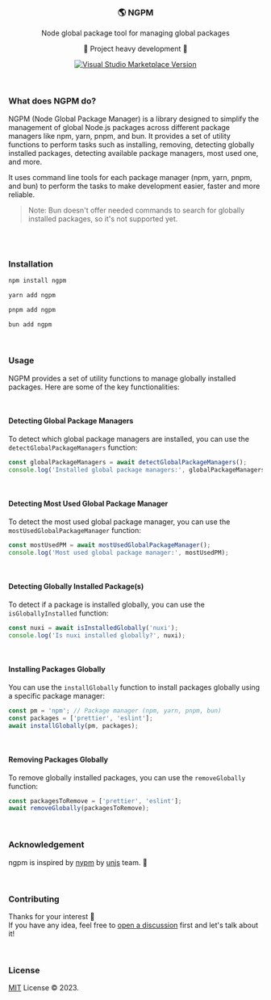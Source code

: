 <div align="center">
<h3>🌎 NGPM</h3>
 <span>Node global package tool for managing global packages</span>

<span>🚧 Project heavy development 🚧 </span>

  <p align="center">
    <a href="https://marketplace.visualstudio.com/items?itemName=Nuxtr.nuxtr-vscode" target="_blank">
      <img src="https://img.shields.io/visual-studio-marketplace/v/Nuxtr.nuxtr-vscode.svg?color=eee&label=VS%20Code%20Marketplace&logo=visual-studio-code" alt="Visual Studio Marketplace Version" />
    </a>
  </p>

</div>

<br>

### What does NGPM do?

NGPM (Node Global Package Manager) is a library designed to simplify the management of global Node.js packages across different package managers like npm, yarn, pnpm, and bun. It provides a set of utility functions to perform tasks such as installing, removing, detecting globally installed packages, detecting available package managers, most used one, and more.

It uses command line tools for each package manager (npm, yarn, pnpm, and bun) to perform the tasks to make development easier, faster and more reliable.

> Note: Bun doesn't offer needed commands to search for globally installed packages, so it's not supported yet.

<br>
<br>

### Installation

```sh
npm install ngpm

yarn add ngpm

pnpm add ngpm

bun add ngpm
```

<br>

### Usage

NGPM provides a set of utility functions to manage globally installed packages. Here are some of the key functionalities:

<br>

#### Detecting Global Package Managers

To detect which global package managers are installed, you can use the `detectGlobalPackageManagers` function:

```ts
const globalPackageManagers = await detectGlobalPackageManagers();
console.log('Installed global package managers:', globalPackageManagers);
```

<br>

#### Detecting Most Used Global Package Manager

To detect the most used global package manager, you can use the `mostUsedGlobalPackageManager` function:

```ts
const mostUsedPM = await mostUsedGlobalPackageManager();
console.log('Most used global package manager:', mostUsedPM);
```

<br>

#### Detecting Globally Installed Package(s)

To detect if a package is installed globally, you can use the `isGloballyInstalled` function:

```ts
const nuxi = await isInstalledGlobally('nuxi');
console.log('Is nuxi installed globally?', nuxi);

```

<br>

#### Installing Packages Globally

You can use the `installGlobally` function to install packages globally using a specific package manager:

```ts
const pm = 'npm'; // Package manager (npm, yarn, pnpm, bun)
const packages = ['prettier', 'eslint'];
await installGlobally(pm, packages);
```

<br>

#### Removing Packages Globally

To remove globally installed packages, you can use the `removeGlobally` function:

```ts
const packagesToRemove = ['prettier', 'eslint'];
await removeGlobally(packagesToRemove);
```

<br>

### Acknowledgement

ngpm is inspired by [nypm](https://github.com/unjs/nypm) by [unjs](https://github.com/unjs) team. 💚

<br>

### Contributing

Thanks for your interest 💚 <br>
If you have any idea, feel free to [open a discussion](https://github.com/adhamfarrag/ngpm/discussions/new?category=ideas) first and let's talk about it!

<br>

### License

[MIT](https://github.com/adhamfarrag/ngpm/blob/main/LICENSE) License © 2023.